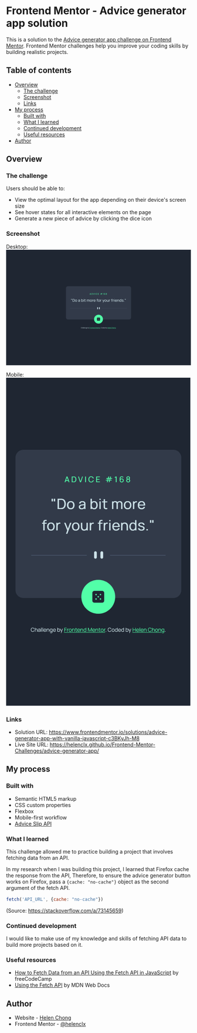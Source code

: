 # Frontend Mentor - Advice generator app solution

This is a solution to the [Advice generator app challenge on Frontend Mentor](https://www.frontendmentor.io/challenges/advice-generator-app-QdUG-13db). Frontend Mentor challenges help you improve your coding skills by building realistic projects.

## Table of contents

- [Overview](#overview)
    - [The challenge](#the-challenge)
    - [Screenshot](#screenshot)
    - [Links](#links)
- [My process](#my-process)
    - [Built with](#built-with)
    - [What I learned](#what-i-learned)
    - [Continued development](#continued-development)
    - [Useful resources](#useful-resources)
- [Author](#author)
<!-- - [Acknowledgments](#acknowledgments) -->

## Overview

### The challenge

Users should be able to:

- View the optimal layout for the app depending on their device's screen size
- See hover states for all interactive elements on the page
- Generate a new piece of advice by clicking the dice icon

### Screenshot

Desktop:
![](./screenshot-desktop.png)

Mobile:
![](./screenshot-mobile.png)

### Links

- Solution URL: https://www.frontendmentor.io/solutions/advice-generator-app-with-vanilla-javascript-c3BKyJh-M8
- Live Site URL: https://helenclx.github.io/Frontend-Mentor-Challenges/advice-generator-app/

## My process

### Built with

- Semantic HTML5 markup
- CSS custom properties
- Flexbox
- Mobile-first workflow
- [Advice Slip API](https://api.adviceslip.com/)

### What I learned

This challenge allowed me to practice building a project that involves fetching data from an API.

In my research when I was building this project, I learned that Firefox cache the response from the API, Therefore, to ensure the advice generator button works on Firefox, pass a `{cache: "no-cache"}` object as the second argument of the fetch API.

```js
fetch('API_URL', {cache: "no-cache"})
```
(Source: https://stackoverflow.com/a/73145659)

### Continued development

I would like to make use of my knowledge and skills of fetching API data to build more projects based on it.

### Useful resources

- [How to Fetch Data from an API Using the Fetch API in JavaScript](https://www.freecodecamp.org/news/how-to-fetch-data-from-an-api-using-the-fetch-api-in-javascript/) by freeCodeCamp
- [Using the Fetch API](https://developer.mozilla.org/en-US/docs/Web/API/Fetch_API/Using_Fetch) by MDN Web Docs

## Author

- Website - [Helen Chong](https://helenclx.github.io/)
- Frontend Mentor - [@helenclx](https://www.frontendmentor.io/profile/helenclx)

<!-- ## Acknowledgments

This is where you can give a hat tip to anyone who helped you out on this project. Perhaps you worked in a team or got some inspiration from someone else's solution. This is the perfect place to give them some credit. -->